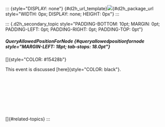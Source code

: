::: {style="DISPLAY: none"}
[](ms-xhelp:///?Id=d2h_url_template){#d2h_url_template}![](!package_url!){#d2h_package_url style="WIDTH: 0px; DISPLAY: none; HEIGHT: 0px"}
:::

::: {.d2h_secondary_topic style="PADDING-BOTTOM: 10pt; MARGIN: 0pt; PADDING-LEFT: 0pt; PADDING-RIGHT: 0pt; PADDING-TOP: 0pt"}
##### QueryAllowedPositionForNode {#queryallowedpositionfornode style="MARGIN-LEFT: 18pt; tab-stops: 18.0pt"}

[]{style="COLOR: #15428b"} 

This event is discussed [here]{style="COLOR: black"}.

 

 

 

 

[]{#related-topics}
:::
